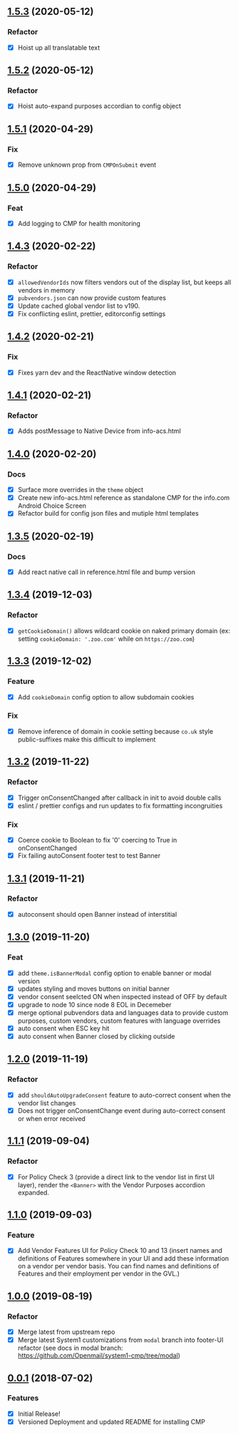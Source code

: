 ## [1.5.3](https://github.com/openmail/system1-cmp/compare/v1.5.2...v1.5.3) (2020-05-12)

### Refactor

- [x] Hoist up all translatable text

## [1.5.2](https://github.com/openmail/system1-cmp/compare/v1.5.1...v1.5.2) (2020-05-12)

### Refactor

- [x] Hoist auto-expand purposes accordian to config object

## [1.5.1](https://github.com/openmail/system1-cmp/compare/v1.5.0...v1.5.1) (2020-04-29)

### Fix

- [x] Remove unknown prop from `CMPOnSubmit` event

## [1.5.0](https://github.com/openmail/system1-cmp/compare/v1.4.3...v1.5.0) (2020-04-29)

### Feat

- [x] Add logging to CMP for health monitoring

## [1.4.3](https://github.com/openmail/system1-cmp/compare/v1.4.2...v1.4.3) (2020-02-22)

### Refactor

- [x] `allowedVendorIds` now filters vendors out of the display list, but keeps all vendors in memory
- [x] `pubvendors.json` can now provide custom features
- [x] Update cached global vendor list to v190.
- [x] Fix conflicting eslint, prettier, editorconfig settings

<a name="1.4.2"></a>

## [1.4.2](https://github.com/openmail/system1-cmp/compare/v1.4.1...v1.4.2) (2020-02-21)

### Fix

- [x] Fixes yarn dev and the ReactNative window detection

<a name="1.4.1"></a>

## [1.4.1](https://github.com/openmail/system1-cmp/compare/v1.4.0...v1.4.1) (2020-02-21)

### Refactor

- [x] Adds postMessage to Native Device from info-acs.html

<a name="1.4.0"></a>

## [1.4.0](https://github.com/openmail/system1-cmp/compare/v1.3.5...v1.4.0) (2020-02-20)

### Docs

- [x] Surface more overrides in the `theme` object
- [x] Create new info-acs.html reference as standalone CMP for the info.com Android Choice Screen
- [x] Refactor build for config json files and mutiple html templates

<a name="1.3.5"></a>

## [1.3.5](https://github.com/openmail/system1-cmp/compare/v1.3.4...v1.3.5) (2020-02-19)

### Docs

- [x] Add react native call in reference.html file and bump version

<a name="1.3.4"></a>

## [1.3.4](https://github.com/openmail/system1-cmp/compare/v1.3.3...v1.3.4) (2019-12-03)

### Refactor

- [x] `getCookieDomain()` allows wildcard cookie on naked primary domain (ex: setting `cookieDomain: '.zoo.com'` while on `https://zoo.com`)

<a name="1.3.3"></a>

## [1.3.3](https://github.com/openmail/system1-cmp/compare/v1.3.2...v1.3.3) (2019-12-02)

### Feature

- [x] Add `cookieDomain` config option to allow subdomain cookies

### Fix

- [x] Remove inference of domain in cookie setting because `co.uk` style public-suffixes make this difficult to implement

<a name="1.3.2"></a>

## [1.3.2](https://github.com/openmail/system1-cmp/compare/v1.3.1...v1.3.2) (2019-11-22)

### Refactor

- [x] Trigger onConsentChanged after callback in init to avoid double calls
- [x] eslint / prettier configs and run updates to fix formatting incongruities

### Fix

- [x] Coerce cookie to Boolean to fix '0' coercing to True in onConsentChanged
- [x] Fix failing autoConsent footer test to test Banner

<a name="1.3.1"></a>

## [1.3.1](https://github.com/openmail/system1-cmp/compare/v1.3.0...v1.3.1) (2019-11-21)

### Refactor

- [x] autoconsent should open Banner instead of interstitial

<a name="1.3.0"></a>

## [1.3.0](https://github.com/openmail/system1-cmp/compare/v1.2.0...v1.3.0) (2019-11-20)

### Feat

- [x] add `theme.isBannerModal` config option to enable banner or modal version
- [x] updates styling and moves buttons on initial banner
- [x] vendor consent seelcted ON when inspected instead of OFF by default
- [x] upgrade to node 10 since node 8 EOL in Decemeber
- [x] merge optional pubvendors data and languages data to provide custom purposes, custom vendors, custom features with language overrides
- [x] auto consent when ESC key hit
- [x] auto consent when Banner closed by clicking outside

<a name="1.2.0"></a>

## [1.2.0](https://github.com/openmail/system1-cmp/compare/v1.1.1...v1.2.0) (2019-11-19)

### Refactor

- [x] add `shouldAutoUpgradeConsent` feature to auto-correct consent when the vendor list changes
- [x] Does not trigger onConsentChange event during auto-correct consent or when error received

<a name="1.1.1"></a>

## [1.1.1](https://github.com/openmail/system1-cmp/compare/v1.1.0...v1.1.1) (2019-09-04)

### Refactor

- [x] For Policy Check 3 (provide a direct link to the vendor list in first UI layer), render the `<Banner>` with the Vendor Purposes accordion expanded.

<a name="1.1.0"></a>

## [1.1.0](https://github.com/openmail/system1-cmp/compare/v1.0.0...v1.1.0) (2019-09-03)

### Feature

- [x] Add Vendor Features UI for Policy Check 10 and 13 (insert names and definitions of Features somewhere in your UI and add these information on a vendor per vendor basis. You can find names and definitions of Features and their employment per vendor in the GVL.)

<a name="1.0.0"></a>

## [1.0.0](https://github.com/openmail/system1-cmp/compare/v0.0.1...v1.0.0) (2019-08-19)

### Refactor

- [x] Merge latest from upstream repo
- [x] Merge latest System1 customizations from `modal` branch into footer-UI refactor (see docs in modal branch: https://github.com/Openmail/system1-cmp/tree/modal)

<a name="0.0.1"></a>

## [0.0.1](https://github.com/openmail/system1-cmp/compare/v0.0.0...v0.0.1) (2018-07-02)

### Features

- [x] Initial Release!
- [x] Versioned Deployment and updated README for installing CMP
